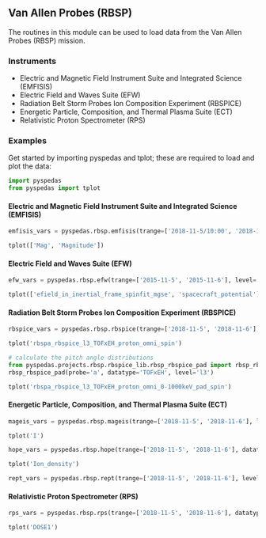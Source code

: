 
## Van Allen Probes (RBSP)
The routines in this module can be used to load data from the Van Allen Probes (RBSP) mission. 

### Instruments
- Electric and Magnetic Field Instrument Suite and Integrated Science (EMFISIS)
- Electric Field and Waves Suite (EFW)
- Radiation Belt Storm Probes Ion Composition Experiment (RBSPICE)
- Energetic Particle, Composition, and Thermal Plasma Suite (ECT)
- Relativistic Proton Spectrometer (RPS)

### Examples
Get started by importing pyspedas and tplot; these are required to load and plot the data:

```python
import pyspedas
from pyspedas import tplot
```

#### Electric and Magnetic Field Instrument Suite and Integrated Science (EMFISIS)

```python
emfisis_vars = pyspedas.rbsp.emfisis(trange=['2018-11-5/10:00', '2018-11-5/15:00'], datatype='magnetometer', level='l3', time_clip=True)

tplot(['Mag', 'Magnitude'])
```

#### Electric Field and Waves Suite (EFW)

```python
efw_vars = pyspedas.rbsp.efw(trange=['2015-11-5', '2015-11-6'], level='l3')

tplot(['efield_in_inertial_frame_spinfit_mgse', 'spacecraft_potential'])
```

#### Radiation Belt Storm Probes Ion Composition Experiment (RBSPICE)

```python
rbspice_vars = pyspedas.rbsp.rbspice(trange=['2018-11-5', '2018-11-6'], datatype='TOFxEH', level='l3')

tplot('rbspa_rbspice_l3_TOFxEH_proton_omni_spin')

# calculate the pitch angle distributions
from pyspedas.projects.rbsp.rbspice_lib.rbsp_rbspice_pad import rbsp_rbspice_pad
rbsp_rbspice_pad(probe='a', datatype='TOFxEH', level='l3')

tplot('rbspa_rbspice_l3_TOFxEH_proton_omni_0-1000keV_pad_spin')
```

#### Energetic Particle, Composition, and Thermal Plasma Suite (ECT)

```python
mageis_vars = pyspedas.rbsp.mageis(trange=['2018-11-5', '2018-11-6'], level='l3', rel='rel04')

tplot('I')

hope_vars = pyspedas.rbsp.hope(trange=['2018-11-5', '2018-11-6'], datatype='moments', level='l3', rel='rel04')

tplot('Ion_density')

rept_vars = pyspedas.rbsp.rept(trange=['2018-11-5', '2018-11-6'], level='l3', rel='rel03')

```

#### Relativistic Proton Spectrometer (RPS)

```python
rps_vars = pyspedas.rbsp.rps(trange=['2018-11-5', '2018-11-6'], datatype='rps', level='l2')

tplot('DOSE1')
```
